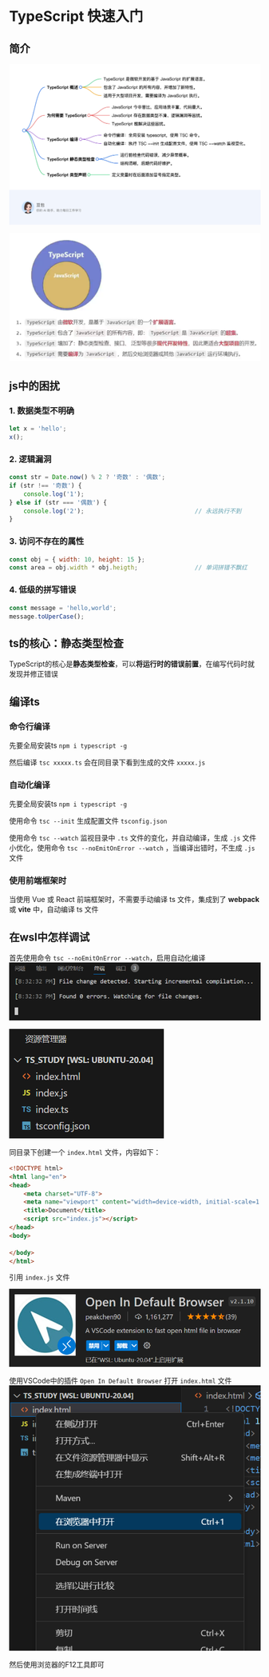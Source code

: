 # TypeScript 快速入门

## 简介

![](resources/2024-09-20-00-19-35.png)

![](resources/2024-09-19-23-23-07.png)

## js中的困扰

### 1. 数据类型不明确

```js
let x = 'hello';
x();
```

### 2. 逻辑漏洞

```js
const str = Date.now() % 2 ? '奇数' : '偶数';
if (str !== '奇数') {
    console.log('1');
} else if (str === '偶数') {
    console.log('2');                               // 永远执行不到    
}
```

### 3. 访问不存在的属性

```js
const obj = { width: 10, height: 15 };
const area = obj.width * obj.heigth;				// 单词拼错不飘红
```

### 4. 低级的拼写错误

```js
const message = 'hello,world';
message.toUperCase();
```

## ts的核心：静态类型检查

TypeScript的核心是**静态类型检查**，可以**将运行时的错误前置**，在编写代码时就发现并修正错误

## 编译ts

### 命令行编译

先要全局安装ts `npm i typescript -g`

然后编译 `tsc xxxxx.ts`
会在同目录下看到生成的文件 `xxxxx.js`

### 自动化编译

先要全局安装ts `npm i typescript -g`

使用命令 `tsc --init`
生成配置文件 `tsconfig.json`

使用命令 `tsc --watch` 监视目录中 `.ts` 文件的变化，并自动编译，生成 `.js` 文件
小优化，使用命令 `tsc --noEmitOnError --watch` ，当编译出错时，不生成 `.js` 文件

### 使用前端框架时

当使用 Vue 或 React 前端框架时，不需要手动编译 ts 文件，集成到了 **webpack** 或 **vite** 中，自动编译 ts 文件

## 在wsl中怎样调试

首先使用命令 `tsc --noEmitOnError --watch`，启用自动化编译
![](resources/2024-09-20-20-33-03.png)

![](resources/2024-09-20-20-28-35.png)

同目录下创建一个 `index.html` 文件，内容如下：
```html
<!DOCTYPE html>
<html lang="en">
<head>
    <meta charset="UTF-8">
    <meta name="viewport" content="width=device-width, initial-scale=1.0">
    <title>Document</title>
    <script src="index.js"></script>
</head>
<body>

</body>
</html>
```
引用 `index.js` 文件

![](resources/2024-09-20-20-27-59.png)

使用VSCode中的插件 `Open In Default Browser` 打开 `index.html` 文件
![](resources/2024-09-20-20-34-30.png)

然后使用浏览器的F12工具即可

